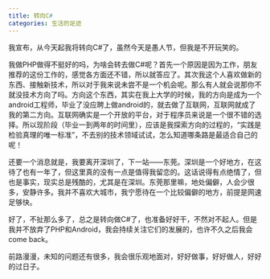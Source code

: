 ```yaml
---
title: 转向C#
categories: 生活的足迹
---
```


我宣布，从今天起我将转向C#了，虽然今天是愚人节，但我是不开玩笑的。

我做PHP做得不挺好的吗，为啥会转去做C#呢？首先一个原因是因为工作，朋友推荐的这份工作的，感觉各方面还不错，所以就答应了。其次我这个人喜欢做新的东西、接触新技术，所以对于我来说未尝不是一个机会呢。那么有人就会说那你不就没技术方向了吗。方向这个东西，其实在我上大学的时候，我的方向是成为一个android工程师，毕业了没应聘上做android的，就去做了互联网，互联网就成了我的第二方向。互联网确实是一个开放的平台，对于程序员来说是一个很不错的选择。所以现阶段（毕业一到两年的时间里），应该是我探索方向的过程的，“实践是检验真理的唯一标准”，不去别的技术领域试试，怎么知道哪条路是最适合自己的呢！
<!-- more -->
还要一个消息就是，我要离开深圳了，下一站——东莞。深圳是一个好地方，在这待了也有一年了，但这里真的没有一点是值得我留恋的。这话说得有点绝情了，但也是事实，现实总是残酷的，尤其是在深圳。东莞那里嘛，地处偏僻，人会少很多，安静许多。我并不喜欢大城市，我宁愿待在一个比较偏僻的地方，前提是网速足够快。

好了，不扯那么多了，总之是转向做C#了，也准备好好干，不然对不起人。但是我并不放弃了PHP和Android，我会持续关注它们的发展的，也许不久之后我会come back。

前路漫漫，未知的问题还有很多，我会很乐观地面对，好好做事，好好做人，好好的过日子。
